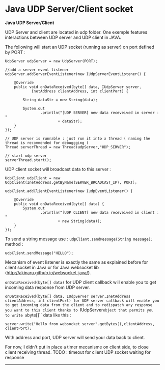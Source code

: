 # Java UDP Server/Client socket


<b>Java UDP Server/Client</b>

UDP Server and client are located in udp folder. One exemple features interactions between UDP server and UDP client in JAVA.

The following will start an UDP socket (running as server) on port defined by PORT : 

```
UdpServer udpServer = new UdpServer(PORT);

//add a server event listener
udpServer.addServerEventListener(new IUdpServerEventListener() {

    @Override
    public void onDataReceived(byte[] data, IUdpServer server,
            InetAddress clientAddress, int clientPort) {
        
        String dataStr = new String(data);

        System.out
                .println("[UDP SERVER] new data receveived in server : "
                        + dataStr);
    }
});

// UDP server is runnable : just run it into a thread ( naming the thread is recommended for debuggging )
Thread serverThread = new Thread(udpServer,"UDP_SERVER");

// start udp server
serverThread.start();

```

UDP client socket will broadcast data to this server : 

```
UdpClient udpClient = new UdpClient(InetAddress.getByName(SERVER_BROADCAST_IP), PORT);

udpClient.addClientEventListener(new IudpEventListener() {

    @Override
    public void onDataReceived(byte[] data) {
        System.out
                .println("[UDP CLIENT] new data receveived in client : "
                        + new String(data));
    }
});
```

To send a string message use : ``udpClient.sendMessage(String message);`` method : 

```
udpClient.sendMessage("HELLO");
```

Mecanism of event listener is exactly the same as explained before for client socket in Java or for Java websocket lib (http://akinaru.github.io/websocket-java/).

``onDataReceived(byte[] data)`` for UDP client callback will enable you to get incoming data response from UDP server.

``onDataReceived(byte[] data, IUdpServer server,InetAddress clientAddress, int clientPort) for UDP server callback will enable you to get incoming data from the client and to redispatch any response you want to this client thanks to ``IUdpServer`` object that permits you to write a ``byte[]`` data like this :

``
server.write("Hello from websocket server".getBytes(),clientAddress, clientPort);
``

With address and port, UDP server will send your data back to client.

For now, I didn't put in place a timer mecanisme on client side, to close client receiving thread. 
TODO : timeout for client UDP socket waiting for response

<hr/>